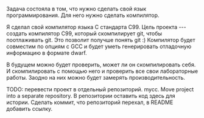Задача состояла в том, что нужно сделать свой язык программирования. Для него нужно сделать компилятор.

Я сделал свой компилятор языка C стандарта C99. Цель проекта --- создать компилятор C99, который скомпилирует git, чтобы поотлаживать git. Это позволит получше понять git :) Компилятор будет совместим по опциям с GCC и будет уметь генерировать отладочную информацию в формате dwarf.

В будущем можно будет проверить, может ли он скомпилировать себя. И скомпилировать с помощью него и проверить все свои лабораторные работы. Заодно на них можно будет замерять производительность.

TODO: перевести проект в отдельный репозиторий. mycc. Move project into a separate repository. В репозитории оставить код здесь для истории. Сделать коммит, что репозиторий перехал, в README добавить ссылку.
